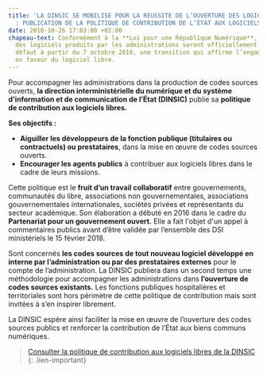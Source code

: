 ```yaml
---
title: 'LA DINSIC SE MOBILISE POUR LA RÉUSSITE DE L’OUVERTURE DES LOGICIELS PUBLICS
  : PUBLICATION DE LA POLITIQUE DE CONTRIBUTION DE L’ÉTAT AUX LOGICIELS LIBRES'
date: 2018-10-26 17:03:00 +02:00
chapeau-text: Conformément à la **Loi pour une République Numérique**, les codes sources
  des logiciels produits par les administrations seront officiellement libres par
  défaut à partir du 7 octobre 2018, une transition qui affirme l’engagement de l’État
  en faveur du logiciel libre.
---
```


Pour accompagner les administrations dans la production de codes sources ouverts, **la direction interministérielle du numérique et du système d’information et de communication de l’État (DINSIC)** publie sa **politique de contribution aux logiciels libres.**
 
**Ses objectifs :**
 
* **Aiguiller les développeurs de la fonction publique (titulaires ou contractuels) ou prestataires**, dans la mise en œuvre de codes sources ouverts. 
* **Encourager les agents publics** à contribuer aux logiciels libres dans le cadre de leurs missions. 
 
Cette politique est le **fruit d’un travail collaboratif** entre gouvernements, communautés du libre, associations non gouvernementales, associations gouvernementales internationales, sociétés privées et représentants du secteur académique. Son élaboration a débuté en 2016 dans le cadre du **Partenariat pour un gouvernement ouvert.** Elle a fait l'objet d'un appel à commentaires publics avant d’être validée par l’ensemble des DSI ministériels le 15 février 2018.  

Sont concernés **les codes sources de tout nouveau logiciel développé en interne par l’administration ou par des prestataires externes** pour le compte de l’administration. La DINSIC publiera dans un second temps  une méthodologie pour accompagner les administrations dans **l’ouverture de codes sources existants.**  Les fonctions publiques hospitalières et territoriales sont hors périmètre de cette politique de contribution mais sont invitées à s’en inspirer librement. 

La DINSIC espère ainsi faciliter la mise en œuvre de l’ouverture des codes sources publics et renforcer la contribution de l’État aux biens communs numériques. 
 
> [Consulter la politique de contribution aux logiciels libres de la DINSIC ](https://disic.github.io/politique-de-contribution-open-source/)
{: .lien-important}